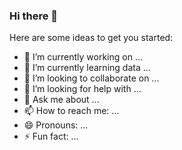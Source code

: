 ### Hi there 👋


Here are some ideas to get you started:

- 🔭 I’m currently working on ...
- 🌱 I’m currently learning data ...
- 👯 I’m looking to collaborate on ...
- 🤔 I’m looking for help with ...
- 💬 Ask me about ...
- 📫 How to reach me: ...
- 😄 Pronouns: ...
- ⚡ Fun fact: ...

